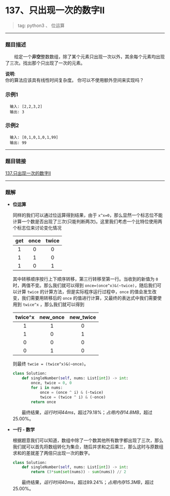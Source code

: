 # 137、只出现一次的数字II
>tag: python3 、 位运算

***
### 题目描述

&emsp;&emsp;给定一个**非空**整数数组，除了某个元素只出现一次以外，其余每个元素均出现了三次。找出那个只出现了一次的元素。

**说明**:  
你的算法应该具有线性时间复杂度。 你可以不使用额外空间来实现吗？

### 示例1

```
  输入: [2,2,3,2]
  输出: 3
```

### 示例2

```
  输入: [0,1,0,1,0,1,99]
  输出: 99
```

***
### 题目链接
[137.只出现一次的数字II](https://leetcode-cn.com/problems/single-number-ii/)

***
### 题解

* **位运算**

  同样的我们可以通过位运算得到结果，由于 `x^x=0`，那么显然一个标志位不能计算一个数是否出现了三次(只能判断两次)。这里我们考虑一个比特位使用两个标志位来讨论变化情况

  | get | once | twice |
  | :-: | :-: | :-: |
  | 1 | 0 | 0 |
  | 1 | 1 | 0 |
  | 1 | 0 | 1 |

  其中转移顺序按行上下顺序转移，第三行转移至第一行。当收到的新值为 `0` 时，两值不变。那么我们就可以得到 `once=(once^x)&(~twice)`，随后我们可以计算 `twice` 的计算方法，但是实际程序运行过程中，`once` 的值会发生改变，我们需要用转移后的 `once` 的值进行计算，又最终的表达式中我们需要使用到 `twice^x` ，那么我们就可以得到

  | twice^x | new_once | new_twice |
  | :-: | :-: | :-: |
  | 1 | 1 | 0 |
  | 1 | 0 | 1 |
  | 0 | 0 | 0 |
  | 0 | 1 | 0 |

  则最终 `twcie = (twice^x)&(~once)`。

  ```python
  class Solution:
      def singleNumber(self, nums: List[int]) -> int:
          once, twice = 0, 0
          for i in nums:
              once = (once ^ i) & (~twice)
              twice = (twice ^ i) & (~once)
          return once
  ```

  &emsp;&emsp;最终结果，*运行时间44ms*，超过79.18%；*占用内存14.8MB*，超过25.00%。

* **一行 - 数学**

  根据题意我们可以知道，数组中除了一个数其他所有数字都出现了三次，那么我们就可以首先将数组转化为集合，随后并求和之后乘三，那么这时与原数组求和的差就差了两倍只出现一次的数字。

  ```python
  class Solution:
      def singleNumber(self, nums: List[int]) -> int:
          return (3*sum(set(nums)) - sum(nums)) // 2
  ```

  &emsp;&emsp;最终结果，*运行时间40ms*，超过89.24%；*占用内存15.3MB*，超过25.00%。

